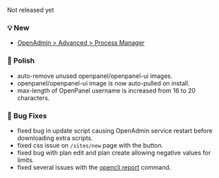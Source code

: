 Not released yet

### 💡 New
- [OpenAdmin > Advanced > Process Manager](/docs/admin/server/process_manager/)

### 💅 Polish
- auto-remove unused openpanel/openpanel-ui images.
- openpanel/openpanel-ui image is now auto-pulled on install.
- max-length of OpenPanel username is increased from 16 to 20 characters.

### 🐛 Bug Fixes
- fixed bug in update script causing OpenAdmin service restart before downloading extra scripts.
- fixed css issue on `/sites/new` page with the button.
- fixed bug with plan edit and plan create allowing negative values for limits.
- fixed several issues with the [opencli report](https://dev.openpanel.com/cli/report.html) command.


  



